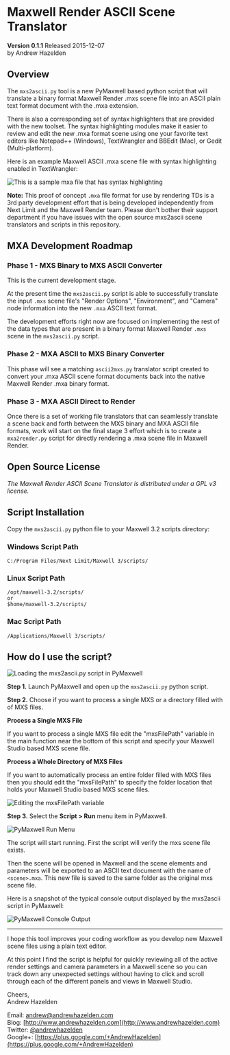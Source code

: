 # Maxwell Render ASCII Scene Translator #
**Version 0.1.1** Released 2015-12-07  
by Andrew Hazelden  

## Overview ##

The `mxs2ascii.py` tool is a new PyMaxwell based python script that will translate a binary format Maxwell Render .mxs scene file into an ASCII plain text format document with the .mxa extension.

There is also a corresponding set of syntax highlighters that are provided with the new toolset. The syntax highlighting modules make it easier to review and edit the new .mxa format scene using one your favorite text editors like Notepad++ (Windows), TextWrangler and BBEdit (Mac), or Gedit (Multi-platform).

Here is an example Maxwell ASCII .mxa scene file with syntax highlighting enabled in TextWrangler:

![This is a sample mxa file that has syntax highlighting](images/mxa_syntax_highlighting.png)

**Note:** This proof of concept `.mxa` file format for use by rendering TDs is a 3rd party development effort that is being developed independently from Next Limit and the Maxwell Render team. Please don't bother their support department if you have issues with the open source mxs2ascii scene translators and scripts in this repository.

## MXA Development Roadmap ##

### Phase 1 - MXS Binary to MXS ASCII Converter ###
This is the current development stage.

At the present time the `mxs2ascii.py` script is able to successfully translate the input `.mxs` scene file's "Render Options", "Environment", and "Camera" node information into the new `.mxa` ASCII text format.

The development efforts right now are focused on implementing the rest of the data types that are present in a binary format Maxwell Render `.mxs` scene in the `mxs2ascii.py` script.

### Phase 2 - MXA ASCII to MXS Binary Converter ###

This phase will see a matching `ascii2mxs.py` translator script created to convert your .mxa ASCII scene format documents back into the native Maxwell Render .mxa binary format.

### Phase 3 - MXA ASCII Direct to Render ###

Once there is a set of working file translators that can seamlessly translate a scene back and forth between the MXS binary and MXA ASCII file formats, work will start on the final stage 3 effort which is to create a `mxa2render.py` script for directly rendering a .mxa scene file in Maxwell Render.

## Open Source License ##

*The Maxwell Render ASCII Scene Translator is distributed under a GPL v3 license.*

## Script Installation ##

Copy the `mxs2ascii.py` python file to your Maxwell 3.2 scripts directory:

### Windows Script Path ###

    C:/Program Files/Next Limit/Maxwell 3/scripts/

### Linux Script Path ###

    /opt/maxwell-3.2/scripts/
    or
    $home/maxwell-3.2/scripts/

### Mac Script Path ###

    /Applications/Maxwell 3/scripts/

## How do I use the script? ##

![Loading the mxs2ascii.py script in PyMaxwell](images/pymaxwell_view.png)

**Step 1.** Launch PyMaxwell and open up the `mxs2ascii.py` python script.

**Step 2.** Choose if you want to process a single MXS or a directory filled with of MXS files.

**Process a Single MXS File**

If you want to process a single MXS file edit the "mxsFilePath" variable in the main function near the bottom of this script and specify your Maxwell Studio based MXS scene file.

**Process a Whole Directory of MXS Files**

If you want to automatically process an entire folder filled with MXS files then you should edit the "mxsFilePath" to specify the folder location that holds your Maxwell Studio based MXS scene files.

![Editing the mxsFilePath variable](images/editing-the-mxs-file-path.png)

**Step 3.** Select the **Script > Run** menu item in PyMaxwell.

![PyMaxwell Run Menu](images/pymaxwell-run-menu.png)

The script will start running. First the script will verify the mxs scene file exists.

Then the scene will be opened in Maxwell and the scene elements and parameters will be exported to an ASCII text document with the name of `<scene>.mxa`. This new file is saved to the same folder as the original mxs scene file.

Here is a snapshot of the typical console output displayed by the mxs2ascii script in PyMaxwell:

![PyMaxwell Console Output](images/pymaxwell-console-output.png)


* * *

I hope this tool improves your coding workflow as you develop new Maxwell scene files using a plain text editor.

At this point I find the script is helpful for quickly reviewing all of the active render settings and camera parameters in a Maxwell scene so you can track down any unexpected settings without having to click and scroll through each of the different panels and views in Maxwell Studio.

Cheers,  
Andrew Hazelden

Email: [andrew@andrewhazelden.com](mailto:andrew@andrewhazelden.com)   
Blog: [http://www.andrewhazelden.com](http://www.andrewhazelden.com)  
Twitter: [@andrewhazelden](https://twitter.com/andrewhazelden)  
Google+: [https://plus.google.com/+AndrewHazelden](https://plus.google.com/+AndrewHazelden)
